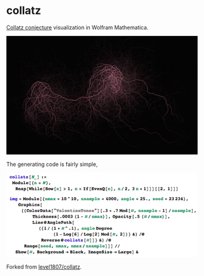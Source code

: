 # collatz

[Collatz conjecture](https://en.wikipedia.org/wiki/Collatz_conjecture) visualization in Wolfram Mathematica.

![visualisation](web.png)

The generating code is fairly simple,

![code](code.png)

Forked from [level1807/collatz](https://github.com/level1807/collatz).
